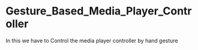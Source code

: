 # Gesture_Based_Media_Player_Controller
In this we have to Control the media player controller by hand gesture
